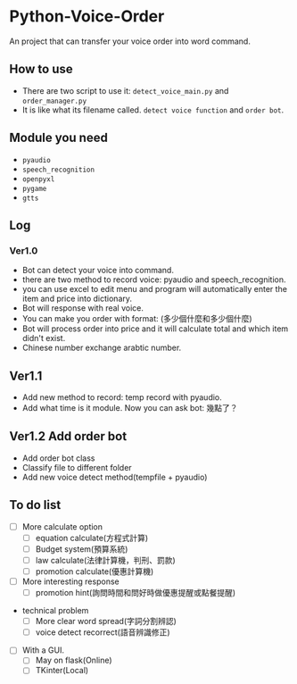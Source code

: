 # Python-Voice-Order
An project that can transfer your voice order into word command.

## How to use
* There are two script to use it: ```detect_voice_main.py``` and ```order_manager.py```
* It is like what its filename called. ```detect voice function``` and ```order bot```.

## Module you need

* ```pyaudio```
* ```speech_recognition```
* ```openpyxl```
* ```pygame```
* ```gtts```

## Log
### Ver1.0
* Bot can detect your voice into command.
* there are two method to record voice: pyaudio and speech_recognition.
* you can use excel to edit menu and program will automatically enter the item and price into dictionary.
* Bot will response with real voice.
* You can make you order with format: (多少個什麼和多少個什麼)
* Bot will process order into price and it will calculate total and which item didn't exist.
* Chinese number exchange arabtic number.

## Ver1.1
* Add new method to record: temp record with pyaudio.
* Add what time is it module. Now you can ask bot: 幾點了？

## Ver1.2 Add order bot
* Add order bot class
* Classify file to different folder
* Add new voice detect method(tempfile + pyaudio)

## To do list
- [ ] More calculate option
  - [ ] equation calculate(方程式計算)
  - [ ] Budget system(預算系統)
  - [ ] law calculate(法律計算機，判刑、罰款)
  - [ ] promotion calculate(優惠計算機)

- [ ] More interesting response
  - [ ] promotion hint(詢問時間和問好時做優惠提醒或點餐提醒)

* technical problem
  - [ ] More clear word spread(字詞分割辨認)
  - [ ] voice detect recorrect(語音辨識修正)

- [ ] With a GUI.
  - [ ] May on flask(Online)
  - [ ] TKinter(Local)
